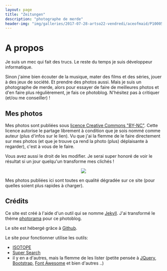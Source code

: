 ```yaml
---
layout: page
title: "Zeitungen"
description: "photographe de merde"
header-img: "img/galleries/2017-07-28-artso22-vendredi/aceofmaid/P1000514_NB.JPG"
---
```


# A propos

Je suis un mec qui fait des trucs. Le reste du temps je suis développeur informatique.

Sinon j'aime bien écouter de la musique, mater des films et des séries, jouer à des jeux de société. Et prendre des photos aussi. Mais je suis un photographe de merde, alors pour essayer de faire de meilleures photos et d'en faire plus régulièrement, je fais ce photoblog. N'hésitez pas à critiquer (et/ou me conseiller) !

## Mes photos

Mes photos sont publiées sous [licence Creative Commons "BY-NC"](https://creativecommons.org/licenses/by-nc/3.0/fr/). Cette licence autorise le partage librement à condition que je sois nommé comme auteur (plus d'infos sur le lien). Vu que j'ai la flemme de le faire directement sur mes photos (et que je trouve ça rend la photo (plus) déplaisante à regarder), c'est à vous de le faire.

Vous avez aussi le droit de les modifier. Je serai super honoré de voir le résultat si un jour quelqu'un transforme mes clichés !

<center>
	<a href="https://creativecommons.org/licenses/by-nc/3.0/fr/">
		<img src="{{ site.baseurl }}/img/by-nc.png"/>
	</a>
</center>

Mes photos publiées ici sont toutes en qualité dégradée sur ce site (pour quelles soient plus rapides à charger).

## Crédits

Ce site est créé à l'aide d'un outil qui se nomme [Jekyll](http://jekyllrb.com/). J'ai transformé le thème [photorama](https://github.com/sunbliss/photorama) pour ce photoblog.

Le site est hébergé grâce à [Github](http://github.com/).

Le site pour fonctionner utilise les outils:
- [ISOTOPE](https://github.com/metafizzy/isotope)
- [Super Search](https://github.com/chinchang/super-search)
- il y en a d'autres, mais la flemme de les lister (petite pensée à [JQuery](http://jquery.com/), [Bootstrap](http://getbootstrap.com/), [Font Awesome](http://fontawesome.io/) et bien d'autres ..)
